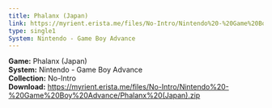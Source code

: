 ```yaml
---
title: Phalanx (Japan)
link: https://myrient.erista.me/files/No-Intro/Nintendo%20-%20Game%20Boy%20Advance/Phalanx%20(Japan).zip
type: single1
System: Nintendo - Game Boy Advance
---
```

<b>Game:</b> Phalanx (Japan)<br>
<b>System:</b> Nintendo - Game Boy Advance<br>
<b>Collection:</b> No-Intro<br>
<b>Download:</b> https://myrient.erista.me/files/No-Intro/Nintendo%20-%20Game%20Boy%20Advance/Phalanx%20(Japan).zip